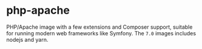 # php-apache
PHP/Apache image with a few extensions and Composer support, suitable for running modern web frameworks like Symfony.
The `7.0` images includes nodejs and yarn.
